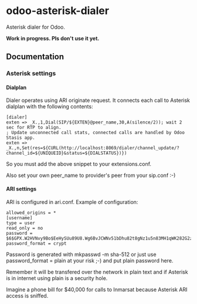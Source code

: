 odoo-asterisk-dialer
====================

Asterisk dialer for Odoo. 

**Work in progress. Pls don't use it yet.**


## Documentation

### Asterisk settings

#### Dialplan

Dialer operates using ARI originate request. 
It connects each call to Asterisk dialplan with the following contents:

```
[dialer]
exten => _X.,1,Dial(SIP/${EXTEN}@peer_name,30,A(silence/2)); wait 2 sec for RTP to align.
; Update unconnected call stats, connected calls are handled by Odoo Stasis app.
exten => _X.,n,Set(res=${CURL(http://localhost:8069/dialer/channel_update/?channel_id=${UNIQUEID}&status=${DIALSTATUS})})
```

So you must add the above snippet to your extensions.conf.

Also set your own peer_name to provider's peer from  your sip.conf :-)

#### ARI settings
ARI is configured in ari.conf. Example of configuration:

```
allowed_origins = *
[username]
type = user
read_only = no
password = $6$GPX.W2HVNvy9Bo$EeHySUu89U8.Wg6BvJCWNv51bDhu82t8gNz1u5n83MH1qWK282G2zV4V4neFldBRNb.nVchmRq28EGFTYl4QH.
password_format = crypt
```
Password is generated with mkpasswd -m sha-512 or just use password_format = plain at your risk ;-) and put plain password here. 

Remember it will be transfered over the network in plain text and if Asterisk is in internet using plain is a security hole. 

Imagine a phone bill for $40,000 for calls to Inmarsat because Asterisk ARI access is sniffed.
